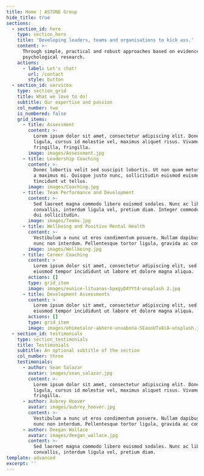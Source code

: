 ```yaml
---
title: Home | ASTONE Group
hide_title: true
sections:
  - section_id: hero
    type: section_hero
    title: 'Developing leaders, teams and organisations to kick ass.'
    content: >-
      Through simple, practical and robust approaches based on evidence and
      psychological research.
    actions:
      - label: Let's chat!
        url: /contact
        style: button
  - section_id: services
    type: section_grid
    title: What we love to do!
    subtitle: Our expertise and passion
    col_number: two
    is_numbered: false
    grid_items:
      - title: Assessment
        content: >-
          Lorem ipsum dolor sit amet, consectetur adipiscing elit. Donec nisl
          ligula, cursus id molestie vel, maximus aliquet risus. Vivamus in nibh
          fringilla, fringilla.
        image: images/Assessment.jpg
      - title: Leadership Coaching
        content: >-
          Donec lobortis velit sed suscipit lobortis. Ut non quam metus. Nullam
          a maximus mi. Quisque justo nunc, sollicitudin euismod euismod at,
          tincidunt ut tellus.
        image: images/Coaching.jpg
      - title: Team Performance and Development
        content: >-
          Sed laoreet magna commodo libero euismod sodales. Nunc ac libero
          convallis, interdum ligula vel, pretium diam. Integer commodo sem at
          dui sollicitudin.
        image: images/Teams.jpg
      - title: Wellbeing and Positive Mental Health
        content: >-
          Vestibulum a nunc ut eros condimentum posuere. Nullam dapibus quis
          nunc non interdum. Pellentesque tortor ligula, gravida ac commodo eu.
        image: images/Wellbeing.jpg
      - title: Career Coaching
        content: >
          Lorem ipsum dolor sit amet, consectetur adipiscing elit, sed do
          eiusmod tempor incididunt ut labore et dolore magna aliqua.
        actions: []
        type: grid_item
        image: images/eunice-lituanas-bpxgyD4YYt4-unsplash 2.jpg
      - title: Development Assessments
        content: >
          Lorem ipsum dolor sit amet, consectetur adipiscing elit, sed do
          eiusmod tempor incididunt ut labore et dolore magna aliqua.
        actions: []
        type: grid_item
        image: images/ehimetalor-akhere-unuabona-SEaooUTx8iA-unsplash.jpg
  - section_id: testimonials
    type: section_testimonials
    title: Testimonials
    subtitle: An optional subtitle of the section
    col_number: three
    testimonials:
      - author: Sean Salazar
        avatar: images/sean_salazar.jpg
        content: >-
          Lorem ipsum dolor sit amet, consectetur adipiscing elit. Donec nisl
          ligula, cursus id molestie vel, maximus aliquet risus. Vivamus in nibh
          fringilla.
      - author: Aubrey Hoover
        avatar: images/aubrey_hoover.jpg
        content: >-
          Vestibulum a nunc ut eros condimentum posuere. Nullam dapibus quis
          nunc non interdum. Pellentesque tortor ligula, gravida ac commodo eu.
      - author: Deegan Wallace
        avatar: images/deegan_wallace.jpg
        content: >-
          Sed laoreet magna commodo libero euismod sodales. Nunc ac libero
          convallis, interdum ligula vel, pretium diam.
template: advanced
excerpt: ''
---
```

